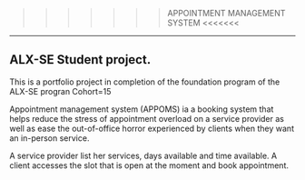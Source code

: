 >>>>>>> APPOINTMENT MANAGEMENT SYSTEM <<<<<<<
-----------------------------------------------

ALX-SE Student project.
-----------------------

This is a portfolio project in completion of the foundation program of the ALX-SE progran Cohort=15

Appointment management system (APPOMS) ia a booking system that helps reduce the stress of appointment overload on a service provider as well as ease the out-of-office horror experienced by clients when they want an in-person service.

A service provider list her services, days available and time available.
A client accesses the slot that is open at the moment and book appointment.

